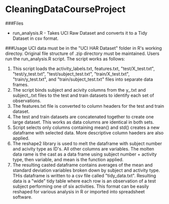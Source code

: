 CleaningDataCourseProject
=========================
###Files
* run_analysis.R - Takes UCI Raw Dataset and converts it to a Tidy Dataset in csv format.

###Usage
UCI data must be in the "UCI HAR Dataset" folder in R's working directoy. Original file structure of .zip directory must be maintained. Users run the run_analysis.R script. The script works as follows:

1. This script loads the activity_labels.txt, features.txt, "test/X_test.txt", "test/y_test.txt", "test/subject_test.txt", "train/X_test.txt", "train/y_test.txt", and "train/subject_test.txt" files into separate data frames. 
2. The script binds subject and acivity columns from the y_.txt and subject_.txt files to the test and train datasets to identify each set of observations.
3. The features.txt file is converted to column headers for the test and train dataset.
4. The test and train datasets are concatenated together to create one large dataset. This works as data columns are identical in both sets.
4. Script selects only columns containing mean() and std() creates a new dataframe with selected data. More descriptive column haeders are also applied.
5. The reshape2 library is used to melt the dataframe with subject number and acivity type as ID's. All other columns are variables. The molten data rame is the cast as a data frame using subject number + activity type, then variable, and mean is the function applied.
6. The resulting casted dataframe contains averages of the mean and standard deviation variables broken down by subject and activity type. THis dataframe is written to a csv file called "tidy_data.txt". Resulting data is a "wide" tidy table where each row is an observation of a test subject performing one of six activities. This format can be easily reshaped for various analysis in R or imported into spreadsheet software.

